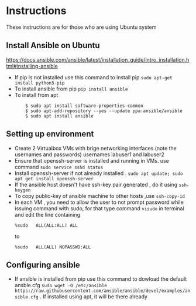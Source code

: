 # Instructions 

   These instructions are for those who are using Ubuntu system 

## Install Ansible  on Ubuntu

https://docs.ansible.com/ansible/latest/installation_guide/intro_installation.html#installing-ansible
   - If pip is not installed use this command to install pip
       `sudo apt-get install python3-pip`   
   - To install ansible from pip 
       `pip install ansible`
   - To install from apt
      ``` $ sudo apt update
          $ sudo apt install software-properties-common
          $ sudo apt-add-repository --yes --update ppa:ansible/ansible
          $ sudo apt install ansible
      ```
## Setting up environment
   - Create 2 Virtualbox VMs with brige networking interfaces (note the usernames and passwords) usernames labuser1 and labuser2 
   - Ensure that openssh-server is installed and running in VMs. use command `sudo service sshd status`
   - Install openssh-server if not already installed .   `sudo apt update; sudo apt get install openssh-server`
   - If the ansible host doesn't have ssh-key pair generated , do it using `ssh-keygen` 
   - To copy public-key of ansible machine to other hosts ,use `ssh-copy-id`
   - In each VM , you need to allow the user to not prompt password while issuing command with sudo, for that type command `visudo` in terminal and edit the line containing 
      ```
	  %sudo   ALL(ALL:ALL) ALL
      ```
      to
      ```
      %sudo   ALL(ALL) NOPASSWD:ALL
      ```
## Configuring ansible 
  - If ansible is installed from pip use this command to dowload the default ansble.cfg
   `sudo wget -O /etc/ansible https://raw.githubusercontent.com/ansible/ansible/devel/examples/ansible.cfg`  .
   If installed using apt, it will be there already
   
   
  
  
